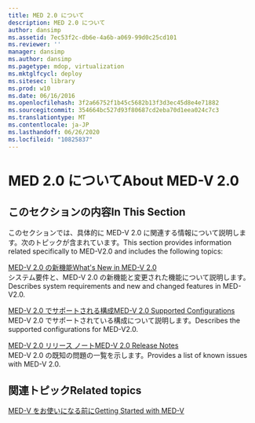 ```yaml
---
title: MED 2.0 について
description: MED 2.0 について
author: dansimp
ms.assetid: 7ec53f2c-db6e-4a6b-a069-99d0c25cd101
ms.reviewer: ''
manager: dansimp
ms.author: dansimp
ms.pagetype: mdop, virtualization
ms.mktglfcycl: deploy
ms.sitesec: library
ms.prod: w10
ms.date: 06/16/2016
ms.openlocfilehash: 3f2a66752f1b45c5682b13f3d3ec45d8e4e71882
ms.sourcegitcommit: 354664bc527d93f80687cd2eba70d1eea024c7c3
ms.translationtype: MT
ms.contentlocale: ja-JP
ms.lasthandoff: 06/26/2020
ms.locfileid: "10825837"
---
```

# <span data-ttu-id="b1110-103">MED 2.0 について</span><span class="sxs-lookup"><span data-stu-id="b1110-103">About MED-V 2.0</span></span>


## <span data-ttu-id="b1110-104">このセクションの内容</span><span class="sxs-lookup"><span data-stu-id="b1110-104">In This Section</span></span>


<span data-ttu-id="b1110-105">このセクションでは、具体的に MED-V 2.0 に関連する情報について説明します。次のトピックが含まれています。</span><span class="sxs-lookup"><span data-stu-id="b1110-105">This section provides information related specifically to MED-V2.0 and includes the following topics:</span></span>

<a href="" id="what-s-new-in-med-v-2-0"></a>[<span data-ttu-id="b1110-106">MED-V 2.0 の新機能</span><span class="sxs-lookup"><span data-stu-id="b1110-106">What's New in MED-V 2.0</span></span>](whats-new-in-med-v-20.md)  
<span data-ttu-id="b1110-107">システム要件と、MED-V 2.0 の新機能と変更された機能について説明します。</span><span class="sxs-lookup"><span data-stu-id="b1110-107">Describes system requirements and new and changed features in MED-V2.0.</span></span>

<a href="" id="med-v-2-0-supported-configurations"></a>[<span data-ttu-id="b1110-108">MED-V 2.0 でサポートされる構成</span><span class="sxs-lookup"><span data-stu-id="b1110-108">MED-V 2.0 Supported Configurations</span></span>](med-v-20-supported-configurations.md)  
<span data-ttu-id="b1110-109">MED-V 2.0 でサポートされている構成について説明します。</span><span class="sxs-lookup"><span data-stu-id="b1110-109">Describes the supported configurations for MED-V2.0.</span></span>

<a href="" id="med-v-2-0-release-notes"></a>[<span data-ttu-id="b1110-110">MED-V 2.0 リリース ノート</span><span class="sxs-lookup"><span data-stu-id="b1110-110">MED-V 2.0 Release Notes</span></span>](med-v-20-release-notes.md)  
<span data-ttu-id="b1110-111">MED-V 2.0 の既知の問題の一覧を示します。</span><span class="sxs-lookup"><span data-stu-id="b1110-111">Provides a list of known issues with MED-V 2.0.</span></span>

## <span data-ttu-id="b1110-112">関連トピック</span><span class="sxs-lookup"><span data-stu-id="b1110-112">Related topics</span></span>


[<span data-ttu-id="b1110-113">MED-V をお使いになる前に</span><span class="sxs-lookup"><span data-stu-id="b1110-113">Getting Started with MED-V</span></span>](getting-started-with-med-vmedv2.md)

 

 





